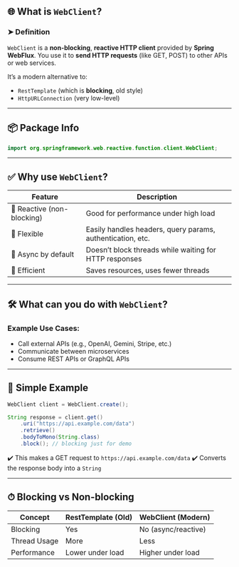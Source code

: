 ## 🌐 What is `WebClient`?

### ➤ **Definition**

`WebClient` is a **non-blocking**, **reactive HTTP client** provided by **Spring WebFlux**.
You use it to **send HTTP requests** (like GET, POST) to other APIs or web services.

It’s a modern alternative to:

* `RestTemplate` (which is **blocking**, old style)
* `HttpURLConnection` (very low-level)

---

## 📦 Package Info

```java
import org.springframework.web.reactive.function.client.WebClient;
```

---

## ✅ Why use `WebClient`?

| Feature                    | Description                                                |
| -------------------------- | ---------------------------------------------------------- |
| 🔄 Reactive (non-blocking) | Good for performance under high load                       |
| 🔧 Flexible                | Easily handles headers, query params, authentication, etc. |
| 📡 Async by default        | Doesn’t block threads while waiting for HTTP responses     |
| 🧵 Efficient               | Saves resources, uses fewer threads                        |

---

## 🛠️ What can you do with `WebClient`?

### Example Use Cases:

* Call external APIs (e.g., OpenAI, Gemini, Stripe, etc.)
* Communicate between microservices
* Consume REST APIs or GraphQL APIs

---

## 🧪 Simple Example

```java
WebClient client = WebClient.create();

String response = client.get()
    .uri("https://api.example.com/data")
    .retrieve()
    .bodyToMono(String.class)
    .block(); // blocking just for demo
```

✔️ This makes a GET request to `https://api.example.com/data`
✔️ Converts the response body into a `String`

---

## ⏱ Blocking vs Non-blocking

| Concept      | RestTemplate (Old) | WebClient (Modern)  |
| ------------ | ------------------ | ------------------- |
| Blocking     | Yes                | No (async/reactive) |
| Thread Usage | More               | Less                |
| Performance  | Lower under load   | Higher under load   |
